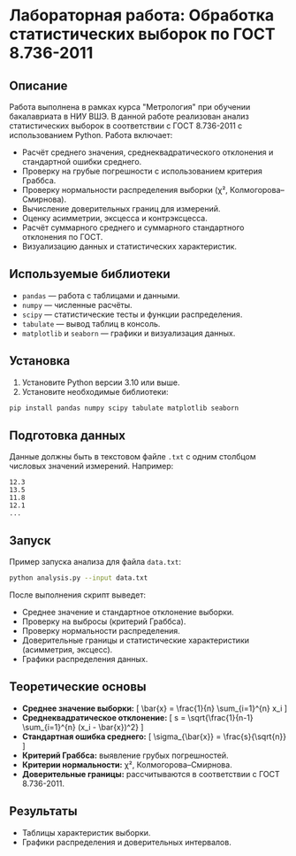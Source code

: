 # Лабораторная работа: Обработка статистических выборок по ГОСТ 8.736-2011


## Описание
Работа выполнена в рамках курса "Метрология" при обучении бакалавриата в НИУ ВШЭ. В данной работе реализован анализ статистических выборок в соответствии с ГОСТ 8.736-2011 с использованием Python. Работа включает:

- Расчёт среднего значения, среднеквадратического отклонения и стандартной ошибки среднего.
- Проверку на грубые погрешности с использованием критерия Граббса.
- Проверку нормальности распределения выборки (χ², Колмогорова–Смирнова).
- Вычисление доверительных границ для измерений.
- Оценку асимметрии, эксцесса и контрэксцесса.
- Расчёт суммарного среднего и суммарного стандартного отклонения по ГОСТ.
- Визуализацию данных и статистических характеристик.

## Используемые библиотеки
- `pandas` — работа с таблицами и данными.
- `numpy` — численные расчёты.
- `scipy` — статистические тесты и функции распределения.
- `tabulate` — вывод таблиц в консоль.
- `matplotlib` и `seaborn` — графики и визуализация данных.

## Установка
1. Установите Python версии 3.10 или выше.
2. Установите необходимые библиотеки:
```bash
pip install pandas numpy scipy tabulate matplotlib seaborn
```

## Подготовка данных
Данные должны быть в текстовом файле `.txt` с одним столбцом числовых значений измерений. Например:
```
12.3
13.5
11.8
12.1
...
```

## Запуск
Пример запуска анализа для файла `data.txt`:
```bash
python analysis.py --input data.txt
```

После выполнения скрипт выведет:

- Среднее значение и стандартное отклонение выборки.
- Проверку на выбросы (критерий Граббса).
- Проверку нормальности распределения.
- Доверительные границы и статистические характеристики (асимметрия, эксцесс).
- Графики распределения данных.

## Теоретические основы
- **Среднее значение выборки:**
\[
\bar{x} = \frac{1}{n} \sum_{i=1}^{n} x_i
\]
- **Среднеквадратическое отклонение:**
\[
s = \sqrt{\frac{1}{n-1} \sum_{i=1}^{n} (x_i - \bar{x})^2}
\]
- **Стандартная ошибка среднего:**
\[
\sigma_{\bar{x}} = \frac{s}{\sqrt{n}}
\]
- **Критерий Граббса:** выявление грубых погрешностей.
- **Критерии нормальности:** χ², Колмогорова–Смирнова.
- **Доверительные границы:** рассчитываются в соответствии с ГОСТ 8.736-2011.

## Результаты
- Таблицы характеристик выборки.
- Графики распределения и доверительных интервалов.
